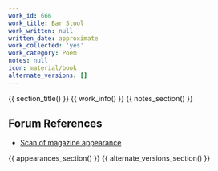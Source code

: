 ```yaml
---
work_id: 666
work_title: Bar Stool
work_written: null
written_date: approximate
work_collected: 'yes'
work_category: Poem
notes: null
icon: material/book
alternate_versions: []
---
```


{{ section_title() }}
{{ work_info() }}
{{ notes_section() }}
## Forum References
- [Scan of magazine appearance](https://bukowskiforum.com/threads/bar-stool-chiron-review-no-30-1992.12790/)

{{ appearances_section() }}
{{ alternate_versions_section() }}